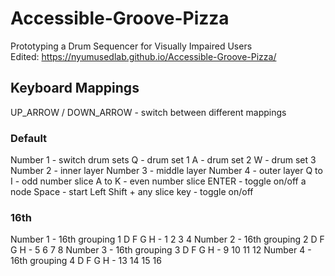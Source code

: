 # Accessible-Groove-Pizza
Prototyping a Drum Sequencer for Visually Impaired Users  <br>
Edited: https://nyumusedlab.github.io/Accessible-Groove-Pizza/

## Keyboard Mappings
UP_ARROW / DOWN_ARROW - switch between different mappings

### Default
Number 1 - switch drum sets
			Q - drum set 1
			A - drum set 2
			W - drum set 3
Number 2 - inner layer
Number 3 - middle layer
Number 4 - outer layer
			Q to I - odd number slice
			A to K - even number slice
ENTER - toggle on/off a node
Space - start
Left Shift + any slice key - toggle on/off

### 16th
Number 1 - 16th grouping 1
			D F G H - 1 2 3 4
Number 2 - 16th grouping 2
			D F G H - 5 6 7 8
Number 3 - 16th grouping 3
			D F G H - 9 10 11 12
Number 4 - 16th grouping 4
			D F G H - 13 14 15 16